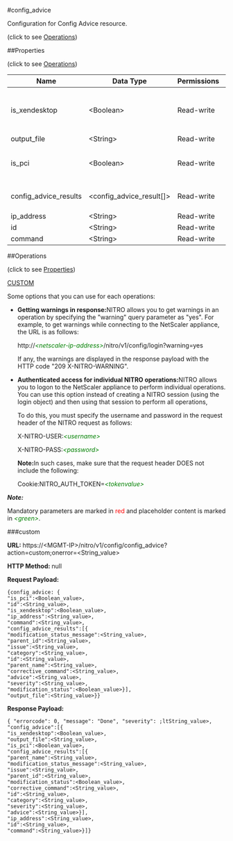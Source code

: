 #config_advice



Configuration for Config Advice resource.

<span>(click to see [Operations](#operations))</span>



##Properties 

<span>(click to see [Operations](#operations))</span>





<table><thead><tr><th>Name</th><th>Data Type</th><th>Permissions</th><th>Description</th></tr></thead><tbody><tr><td>is_xendesktop</td><td>&lt;Boolean></td><td>Read-write</td><td>Enables search for Xen Desktop properties .</td></tr><tr><td>output_file</td><td>&lt;String></td><td>Read-write</td><td>File Path.</td></tr><tr><td>is_pci</td><td>&lt;Boolean></td><td>Read-write</td><td>Enables search for PCI properties.</td></tr><tr><td>config_advice_results</td><td>&lt;config_advice_result[]></td><td>Read-write</td><td>config advice result.</td></tr><tr><td>ip_address</td><td>&lt;String></td><td>Read-write</td><td>IP Address.</td></tr><tr><td>id</td><td>&lt;String></td><td>Read-write</td><td>.</td></tr><tr><td>command</td><td>&lt;String></td><td>Read-write</td><td>Commands.</td></tr></tbody></table>

##Operations 

<span>(click to see [Properties](#properties))</span>





[CUSTOM](#c)





Some options that you can use for each operations:

<ul><li><p><b>Getting warnings in response:</b>NITRO allows you to get warnings in an operation by specifying the "warning" query parameter as "yes". For example, to get warnings while connecting to the NetScaler appliance, the URL is as follows:</p><p>http://<span style="color:green;font-style:italic;">&lt;netscaler-ip-address&gt;</span>/nitro/v1/config/login?warning=yes</p><p>If any, the warnings are displayed in the response payload with the HTTP code "209 X-NITRO-WARNING".</p></li><li><p><b>Authenticated access for individual NITRO operations:</b>NITRO allows you to logon to the NetScaler appliance to perform individual operations. You can use this option instead of creating a NITRO session (using the login object) and then using that session to perform all operations,</p><p>To do this, you must specify the username and password in the request header of the NITRO request as follows:</p><p>X-NITRO-USER:<span style="color:green;font-style:italic;">&lt;username&gt;</span></p><p>X-NITRO-PASS:<span style="color:green;font-style:italic;">&lt;password&gt;</span></p><p><b>Note:</b>In such cases, make sure that the request header DOES not include the following:</p><p>Cookie:NITRO_AUTH_TOKEN=<span style="color:green;font-style:italic;">&lt;tokenvalue&gt;</span></p></li></ul>







***Note:*** 

Mandatory parameters are marked in <span style="color:#FF0000;">red</span> and placeholder content is marked in <span style="color:green;font-style:italic">&lt;green&gt;</span>.



###custom







<b>URL: </b>https://&lt;MGMT-IP&gt;/nitro/v1/config/config_advice?action=custom;onerror=&lt;String_value&gt;

<b>HTTP Method: </b>null

<b>Request Payload: </b>
```
{config_advice: {
"is_pci":<Boolean_value>,
"id":<String_value>,
"is_xendesktop":<Boolean_value>,
"ip_address":<String_value>,
"command":<String_value>,
"config_advice_results":[{
"modification_status_message":<String_value>,
"parent_id":<String_value>,
"issue":<String_value>,
"category":<String_value>,
"id":<String_value>,
"parent_name":<String_value>,
"corrective_command":<String_value>,
"advice":<String_value>,
"severity":<String_value>,
"modification_status":<Boolean_value>}],
"output_file":<String_value>}}
```

<b>Response Payload: </b>
```
{ "errorcode": 0, "message": "Done", "severity": ;ltString_value>, "config_advice":[{
"is_xendesktop":<Boolean_value>,
"output_file":<String_value>,
"is_pci":<Boolean_value>,
"config_advice_results":[{
"parent_name":<String_value>,
"modification_status_message":<String_value>,
"issue":<String_value>,
"parent_id":<String_value>,
"modification_status":<Boolean_value>,
"corrective_command":<String_value>,
"id":<String_value>,
"category":<String_value>,
"severity":<String_value>,
"advice":<String_value>}],
"ip_address":<String_value>,
"id":<String_value>,
"command":<String_value>}]}
```







